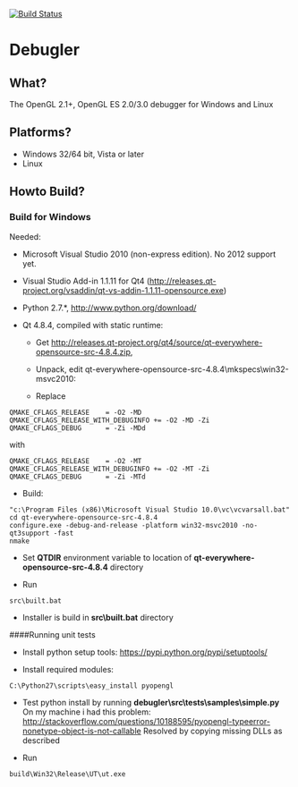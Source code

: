 [![Build Status](https://secure.travis-ci.org/debugler/debugler.png?branch=master)](http://travis-ci.org/debugler/debugler)

# Debugler

## What?

The OpenGL 2.1+, OpenGL ES 2.0/3.0 debugger for Windows and Linux

## Platforms?
* Windows 32/64 bit, Vista or later
* Linux  

## Howto Build?

### Build for Windows

Needed: 
 * Microsoft Visual Studio 2010 (non-express edition). No 2012 support yet.

 * Visual Studio Add-in 1.1.11 for Qt4 (http://releases.qt-project.org/vsaddin/qt-vs-addin-1.1.11-opensource.exe)

 * Python 2.7.*, http://www.python.org/download/

 * Qt 4.8.4, compiled with static runtime:
   * Get http://releases.qt-project.org/qt4/source/qt-everywhere-opensource-src-4.8.4.zip,

   * Unpack, edit qt-everywhere-opensource-src-4.8.4\mkspecs\win32-msvc2010:

   * Replace 
   
```
QMAKE_CFLAGS_RELEASE    = -O2 -MD
QMAKE_CFLAGS_RELEASE_WITH_DEBUGINFO += -O2 -MD -Zi
QMAKE_CFLAGS_DEBUG      = -Zi -MDd
```

   with
   
```
QMAKE_CFLAGS_RELEASE    = -O2 -MT
QMAKE_CFLAGS_RELEASE_WITH_DEBUGINFO += -O2 -MT -Zi
QMAKE_CFLAGS_DEBUG      = -Zi -MTd
```

   * Build:
   
```
"c:\Program Files (x86)\Microsoft Visual Studio 10.0\vc\vcvarsall.bat"
cd qt-everywhere-opensource-src-4.8.4
configure.exe -debug-and-release -platform win32-msvc2010 -no-qt3support -fast
nmake
```

 * Set <b>QTDIR</b> environment variable to location of <b>qt-everywhere-opensource-src-4.8.4</b> directory

 * Run 
```
src\built.bat
```
 * Installer is build in <b>src\built.bat</b> directory

####Running unit tests

 * Install python setup tools: https://pypi.python.org/pypi/setuptools/

 * Install required modules:
```
C:\Python27\scripts\easy_install pyopengl
```
 * Test python install by running <b>debugler\src\tests\samples\simple.py</b>
   On my machine i had this problem: http://stackoverflow.com/questions/10188595/pyopengl-typeerror-nonetype-object-is-not-callable
   Resolved by copying missing DLLs as described

 * Run
  ```
  build\Win32\Release\UT\ut.exe
  ```

